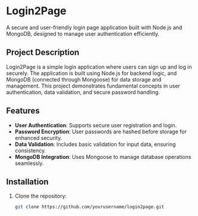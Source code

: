 # Login2Page

A secure and user-friendly login page application built with Node.js and MongoDB, designed to manage user authentication efficiently.

## Project Description

Login2Page is a simple login application where users can sign up and log in securely. The application is built using Node.js for backend logic, and MongoDB (connected through Mongoose) for data storage and management. This project demonstrates fundamental concepts in user authentication, data validation, and secure password handling.

## Features

- **User Authentication**: Supports secure user registration and login.
- **Password Encryption**: User passwords are hashed before storage for enhanced security.
- **Data Validation**: Includes basic validation for input data, ensuring consistency.
- **MongoDB Integration**: Uses Mongoose to manage database operations seamlessly.

## Installation

1. Clone the repository:
   ```bash
   git clone https://github.com/yourusername/login2page.git

